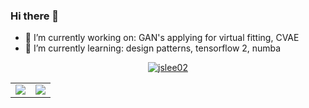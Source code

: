 ### Hi there 👋

- 🔭 I’m currently working on: GAN's applying for virtual fitting, CVAE
- 🌱 I’m currently learning: design patterns, tensorflow 2, numba

<p align="center"> <a href="https://github.com/ryo-ma/github-profile-trophy"><img src="https://github-profile-trophy.vercel.app/?username=aqqosh&theme=juicyfresh" alt="jslee02" /></a> </p>
<table>
  <tr>
    <td align="center" style="padding=0;width=50%;">
      <img align="center" style="padding=0;" src="https://github-readme-stats.vercel.app/api/top-langs/?username=aqqosh&exclude_repo=imaginaire,TryOnGAN,FUNIT,CenterHMR,stylegan-encoder,stylegan2-ada,ADGAN,pix2pixHD,webvectors,aqqosh,gans&theme=merko&layout=compact&langs_count=8&hide=css,html,makefile,batchfile" />

  <td align="center" style="padding=0;width=70%;">
      <img align="center" style="padding=0;" src="https://github-readme-stats.vercel.app/api?username=aqqosh&theme=merko" />
    </td>
  </tr>
</table>

<!--
**aqqosh/aqqosh** is a ✨ _special_ ✨ repository because its `README.md` (this file) appears on your GitHub profile.

Here are some ideas to get you started:

- 👯 I’m looking to collaborate on ...
- 🤔 I’m looking for help with ...
- 💬 Ask me about ...
- 📫 How to reach me: ...
- 😄 Pronouns: ...
- ⚡ Fun fact: ...
-->
